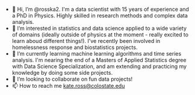 - 👋 Hi, I’m @rosska2.  I'm a data scientist with 15 years of experience and a PhD in Physics.  Highly skilled in research methods and complex data analysis.  
- 👀 I’m interested in statistics and data science applied to a wide variety of domains (ideally outside of physics at the moment - really excited to learn aboud different things!).  I've recently been involved in homelessness response and biostatistics projects. 
- 🌱 I’m currently learning machine learning algorithms and time series analysis.  I'm nearing the end of a Masters of Applied Statistics degree with Data Science Specialization, and am extending and practicing my knowledge by doing some side projects. 
- 💞️ I’m looking to collaborate on fun data projects!   
- 📫 How to reach me kate.ross@colostate.edu

<!---
rosska2/rosska2 is a ✨ special ✨ repository because its `README.md` (this file) appears on your GitHub profile.
You can click the Preview link to take a look at your changes.
--->
